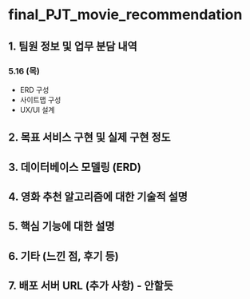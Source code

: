 # final_PJT_movie_recommendation

## 1. 팀원 정보 및 업무 분담 내역

### 5.16 (목)
- ERD 구성
- 사이트맵 구성
- UX/UI 설계

## 2. 목표 서비스 구현 및 실제 구현 정도

## 3. 데이터베이스 모델링 (ERD)

## 4. 영화 추천 알고리즘에 대한 기술적 설명

## 5. 핵심 기능에 대한 설명

## 6. 기타 (느낀 점, 후기 등)

## 7. 배포 서버 URL (추가 사항) - 안할듯

